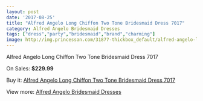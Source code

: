 ```yaml
---
layout: post
date: '2017-08-25'
title: "Alfred Angelo Long Chiffon Two Tone Bridesmaid Dress 7017"
category: Alfred Angelo Bridesmaid Dresses
tags: ["dress","party","bridesmaid","brand","charming"]
image: http://img.princessan.com/31877-thickbox_default/alfred-angelo-long-chiffon-two-tone-bridesmaid-dress-7017.jpg
---
```

Alfred Angelo Long Chiffon Two Tone Bridesmaid Dress 7017

On Sales: **$229.99**
<a href="https://www.princessan.com/en/14537-alfred-angelo-long-chiffon-two-tone-bridesmaid-dress-7017.html"><amp-img layout="responsive" width="600" height="600" src="//img.princessan.com/31877-thickbox_default/alfred-angelo-long-chiffon-two-tone-bridesmaid-dress-7017.jpg" alt="Alfred Angelo Long Chiffon Two Tone Bridesmaid Dress 7017 0" /></a>

Buy it: [Alfred Angelo Long Chiffon Two Tone Bridesmaid Dress 7017](https://www.princessan.com/en/14537-alfred-angelo-long-chiffon-two-tone-bridesmaid-dress-7017.html "Alfred Angelo Long Chiffon Two Tone Bridesmaid Dress 7017")

View more: [Alfred Angelo Bridesmaid Dresses](https://www.princessan.com/en/106- "Alfred Angelo Bridesmaid Dresses")